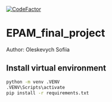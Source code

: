[![CodeFactor](https://www.codefactor.io/repository/github/sofia-oles/epam_final_project/badge)](https://www.codefactor.io/repository/github/sofia-oles/final_project)

# EPAM_final_project
Author: Oleskevych Sofiia

## Install virtual environment

```sh
python -m venv .VENV
.VENV\Scripts\activate
pip install -r requirements.txt
```
